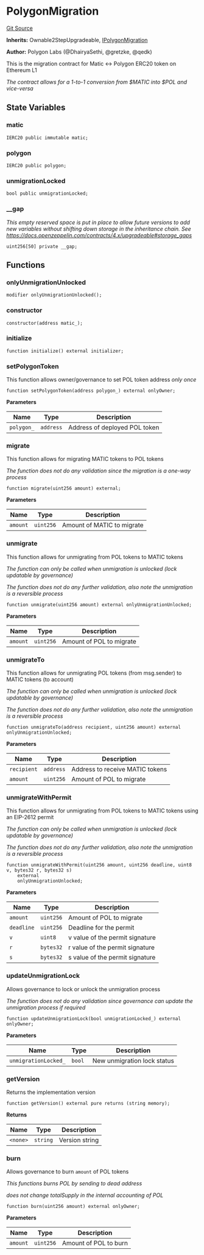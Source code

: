 # PolygonMigration
[Git Source](https://github.com/0xPolygon/pol-token/blob/c05c8984ac856501829862c1f6d199208aa77a8e/src/PolygonMigration.sol)

**Inherits:**
Ownable2StepUpgradeable, [IPolygonMigration](/src/interfaces/IPolygonMigration.sol/interface.IPolygonMigration.md)

**Author:**
Polygon Labs (@DhairyaSethi, @gretzke, @qedk)

This is the migration contract for Matic <-> Polygon ERC20 token on Ethereum L1

*The contract allows for a 1-to-1 conversion from $MATIC into $POL and vice-versa*


## State Variables
### matic

```solidity
IERC20 public immutable matic;
```


### polygon

```solidity
IERC20 public polygon;
```


### unmigrationLocked

```solidity
bool public unmigrationLocked;
```


### __gap
*This empty reserved space is put in place to allow future versions to add new
variables without shifting down storage in the inheritance chain.
See https://docs.openzeppelin.com/contracts/4.x/upgradeable#storage_gaps*


```solidity
uint256[50] private __gap;
```


## Functions
### onlyUnmigrationUnlocked


```solidity
modifier onlyUnmigrationUnlocked();
```

### constructor


```solidity
constructor(address matic_);
```

### initialize


```solidity
function initialize() external initializer;
```

### setPolygonToken

This function allows owner/governance to set POL token address *only once*


```solidity
function setPolygonToken(address polygon_) external onlyOwner;
```
**Parameters**

|Name|Type|Description|
|----|----|-----------|
|`polygon_`|`address`|Address of deployed POL token|


### migrate

This function allows for migrating MATIC tokens to POL tokens

*The function does not do any validation since the migration is a one-way process*


```solidity
function migrate(uint256 amount) external;
```
**Parameters**

|Name|Type|Description|
|----|----|-----------|
|`amount`|`uint256`|Amount of MATIC to migrate|


### unmigrate

This function allows for unmigrating from POL tokens to MATIC tokens

*The function can only be called when unmigration is unlocked (lock updatable by governance)*

*The function does not do any further validation, also note the unmigration is a reversible process*


```solidity
function unmigrate(uint256 amount) external onlyUnmigrationUnlocked;
```
**Parameters**

|Name|Type|Description|
|----|----|-----------|
|`amount`|`uint256`|Amount of POL to migrate|


### unmigrateTo

This function allows for unmigrating POL tokens (from msg.sender) to MATIC tokens (to account)

*The function can only be called when unmigration is unlocked (lock updatable by governance)*

*The function does not do any further validation, also note the unmigration is a reversible process*


```solidity
function unmigrateTo(address recipient, uint256 amount) external onlyUnmigrationUnlocked;
```
**Parameters**

|Name|Type|Description|
|----|----|-----------|
|`recipient`|`address`|Address to receive MATIC tokens|
|`amount`|`uint256`|Amount of POL to migrate|


### unmigrateWithPermit

This function allows for unmigrating from POL tokens to MATIC tokens using an EIP-2612 permit

*The function can only be called when unmigration is unlocked (lock updatable by governance)*

*The function does not do any further validation, also note the unmigration is a reversible process*


```solidity
function unmigrateWithPermit(uint256 amount, uint256 deadline, uint8 v, bytes32 r, bytes32 s)
    external
    onlyUnmigrationUnlocked;
```
**Parameters**

|Name|Type|Description|
|----|----|-----------|
|`amount`|`uint256`|Amount of POL to migrate|
|`deadline`|`uint256`|Deadline for the permit|
|`v`|`uint8`|v value of the permit signature|
|`r`|`bytes32`|r value of the permit signature|
|`s`|`bytes32`|s value of the permit signature|


### updateUnmigrationLock

Allows governance to lock or unlock the unmigration process

*The function does not do any validation since governance can update the unmigration process if required*


```solidity
function updateUnmigrationLock(bool unmigrationLocked_) external onlyOwner;
```
**Parameters**

|Name|Type|Description|
|----|----|-----------|
|`unmigrationLocked_`|`bool`|New unmigration lock status|


### getVersion

Returns the implementation version


```solidity
function getVersion() external pure returns (string memory);
```
**Returns**

|Name|Type|Description|
|----|----|-----------|
|`<none>`|`string`|Version string|


### burn

Allows governance to burn `amount` of POL tokens

*This functions burns POL by sending to dead address*

*does not change totalSupply in the internal accounting of POL*


```solidity
function burn(uint256 amount) external onlyOwner;
```
**Parameters**

|Name|Type|Description|
|----|----|-----------|
|`amount`|`uint256`|Amount of POL to burn|


